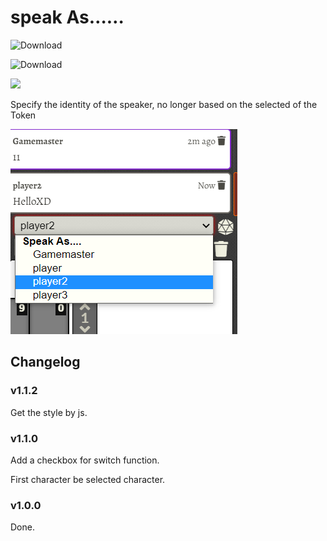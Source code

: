 # speak As……

![Download](https://img.shields.io/github/downloads/hktrpg/foundryVTT-speak-as/total)

![Download](https://img.shields.io/badge/Foundry-v0.8.9-informational)

<a href="https://patreon.com/HKTRPG"><img src="https://img.shields.io/endpoint.svg?url=https://shieldsio-patreon.vercel.app/api/?username=HKTRPG&type=patrons" /></a>

Specify the identity of the speaker, no longer based on the selected of the Token

![readme](./readme.png)

## Changelog

### v1.1.2

Get the style by js.

### v1.1.0

Add a checkbox for switch function.

First character be selected character.

### v1.0.0

Done. 

